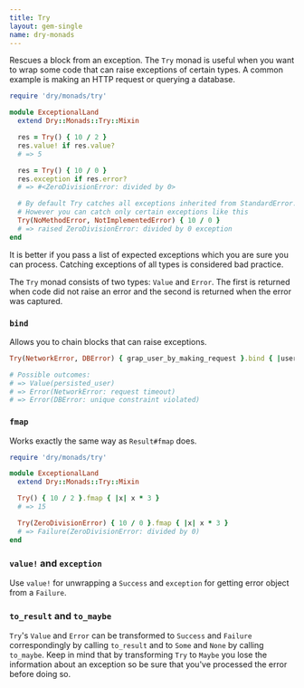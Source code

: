 ```yaml
---
title: Try
layout: gem-single
name: dry-monads
---
```


Rescues a block from an exception. The `Try` monad is useful when you want to wrap some code that can raise exceptions of certain types. A common example is making an HTTP request or querying a database.

```ruby
require 'dry/monads/try'

module ExceptionalLand
  extend Dry::Monads::Try::Mixin

  res = Try() { 10 / 2 }
  res.value! if res.value?
  # => 5

  res = Try() { 10 / 0 }
  res.exception if res.error?
  # => #<ZeroDivisionError: divided by 0>

  # By default Try catches all exceptions inherited from StandardError.
  # However you can catch only certain exceptions like this
  Try(NoMethodError, NotImplementedError) { 10 / 0 }
  # => raised ZeroDivisionError: divided by 0 exception
end
```

It is better if you pass a list of expected exceptions which you are sure you can process. Catching exceptions of all types is considered bad practice.

The `Try` monad consists of two types: `Value` and `Error`. The first is returned when code did not raise an error and the second is returned when the error was captured.

### `bind`

Allows you to chain blocks that can raise exceptions.

```ruby
Try(NetworkError, DBError) { grap_user_by_making_request }.bind { |user| user_repo.save(user) }

# Possible outcomes:
# => Value(persisted_user)
# => Error(NetworkError: request timeout)
# => Error(DBError: unique constraint violated)
```

### `fmap`

Works exactly the same way as `Result#fmap` does.

```ruby
require 'dry/monads/try'

module ExceptionalLand
  extend Dry::Monads::Try::Mixin

  Try() { 10 / 2 }.fmap { |x| x * 3 }
  # => 15

  Try(ZeroDivisionError) { 10 / 0 }.fmap { |x| x * 3 }
  # => Failure(ZeroDivisionError: divided by 0)
end
```

### `value!` and `exception`

Use `value!` for unwrapping a `Success` and `exception` for getting error object from a `Failure`.

### `to_result` and `to_maybe`

`Try`'s `Value` and `Error` can be transformed to `Success` and `Failure` correspondingly by calling `to_result` and to `Some` and `None` by calling `to_maybe`. Keep in mind that by transforming `Try` to `Maybe` you lose the information about an exception so be sure that you've processed the error before doing so.
